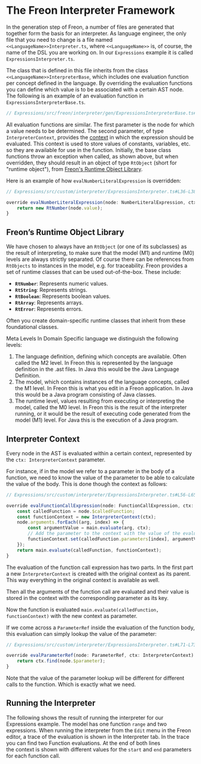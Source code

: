 <script>
    import Note from "$lib/notes/Note.svelte";
    import Figure from "$lib/figures/Figure.svelte";
</script>

# The Freon Interpreter Framework

In the generation step of Freon, a number of files are generated that together form the basis for an interpreter.
As language engineer, the only file that you need to change is a file named `<<LanguageName>>Interpreter.ts`, where 
`<<LanguageName>>` is, of course, the name of the DSL you are working on. In our `Expressions` example it is called
`ExpressionsInterpreter.ts`. 

The class that is defined in this file inherits from the class `<<LanguageName>>InterpreterBase`,
which includes one evaluation function per concept defined in the language. By overriding the evaluation functions
you can define which value is to be associated with a certain AST node. The following is an example of an evaluation function
in `ExpressionsInterpreterBase.ts`.

```ts
// Expressions/src/freon/interpreter/gen/ExpressionsInterpreterBase.ts#L35-L37


```

All evaluation functions are similar. The first parameter is the node for which a value needs to be determined.
The second parameter, of type `InterpreterContext`, provides 
the [context](/Documentation/Interpreter_Framework/Understanding_the_Framework#interpreter-context-3) in 
which the expression should be evaluated.
This context is used to store values of constants, variables, etc. so they are available for 
use in the function. 
Initially, the base class functions throw an exception when called, as shown above, but when overridden, 
they should result in an object of type `RtObject` (short for "runtime object"), 
from [Freon's Runtime Object Library](/Documentation/Interpreter_Framework/Understanding_the_Framework#freons-runtime-object-library-2).

Here is an example of how `evalNumberLiteralExpression` is overridden:

```ts
// Expressions/src/custom/interpreter/ExpressionsInterpreter.ts#L36-L38

override evalNumberLiteralExpression(node: NumberLiteralExpression, ctx: InterpreterContext): RtObject {
    return new RtNumber(node.value);
}
```

## Freon’s Runtime Object Library

We have chosen to always have an `RtObject` (or one of its subclasses) as the result of interpreting, to make sure
that the model (M1) and runtime (M0) levels are always strictly separated.
Of course there can be references from `RtObjects` to instances in the model, e.g. for traceability.
Freon provides a set of runtime classes that can be used out-of-the-box. These include:
- **`RtNumber`**: Represents numeric values.
- **`RtString`**: Represents strings.
- **`RtBoolean`**: Represents boolean values.
- **`RtArray`**: Represents arrays.
- **`RtError`**: Represents errors.

Often you create domain-specific runtime classes that inherit from these foundational classes. 

<Note>
<svelte:fragment slot="header">Meta Levels</svelte:fragment>
<svelte:fragment slot="content">
In Domain Specific language we distinguish the following levels:
<ol>
<li>The language definition, defining which concepts are available. Often called the M2 level.
In Freon this is represented by the language definition in the .ast files.
In Java this would be the Java Language Definition.
</li>   
<li>The model, which contains instances of the  language concepts, called the M1 level.
In Freon this is what you edit in a Freon application.
In Java this would be a Java program consisting of Java classes.
</li>
<li>The runtime level, values resulting from executing or interpreting the model,
called the M0 level.
In Freon this is the result of the interpreter running, or it would be the result of executing code generated from the model (M1) level.
For Java this is the execution of a Java program.
</li>
</ol>
</svelte:fragment></Note>

## Interpreter Context

Every node in the AST is evaluated within a certain context, represented by the `ctx: InterpreterContext` parameter.

For instance, if in the model we refer to a parameter in the body of a function, we need to know 
the value of the parameter to be able to calculate the value of the body. This is done though the context as follows:

```ts
// Expressions/src/custom/interpreter/ExpressionsInterpreter.ts#L56-L65

override evalFunctionCallExpression(node: FunctionCallExpression, ctx: InterpreterContext): RtObject {
    const calledFunction = node.$calledFunction;
    const functionContext = new InterpreterContext(ctx);
    node.arguments.forEach((arg, index) => {
        const argumentValue = main.evaluate(arg, ctx);
        // Add the parameter to the context with the value of the evaluated argument
        functionContext.set(calledFunction.parameters[index], argumentValue);
    });
    return main.evaluate(calledFunction, functionContext);
}
```

The evaluation of the function call expression has two parts.
In the first part a new `InterpreterContext` is created with the original context as its parent.
This way everything in the original context is available as well.

Then all the arguments of the function call are evaluated and their value is stored in the context with the corresponding parameter as its key.

Now the function is evaluated `main.evaluate(calledFunction, functionContext)` with the new
context as parameter.

If we come across a `ParameterRef` inside the evaluation of the function body,
this evaluation can simply lookup the value of the parameter:

```ts
// Expressions/src/custom/interpreter/ExpressionsInterpreter.ts#L71-L73

override evalParameterRef(node: ParameterRef, ctx: InterpreterContext): RtObject {
    return ctx.find(node.$parameter);
}
```
Note that the value of the parameter lookup will be different for different calls to the function.
Which is exactly what we need.

## Running the Interpreter

The following shows the result of running the interpreter for our Expressions example. The model 
has one function `range` and two expressions. When running the interpreter from the `Edit` menu 
in the Freon editor, a trace of the evaluation is shown in the Interpreter tab.
In the trace you can find two Function evaluations. At the end of both lines  
the context is shown with different values for the `start` and `end` parameters
for each function call.

<Figure
imageName={'interpreter/model-output.png'}
caption={'Expressions Model in the Editor'}
figureNumber={2}
/>
